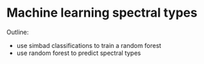 # Machine learning spectral types

Outline:

* use simbad classifications to train a random forest
* use random forest to predict spectral types
